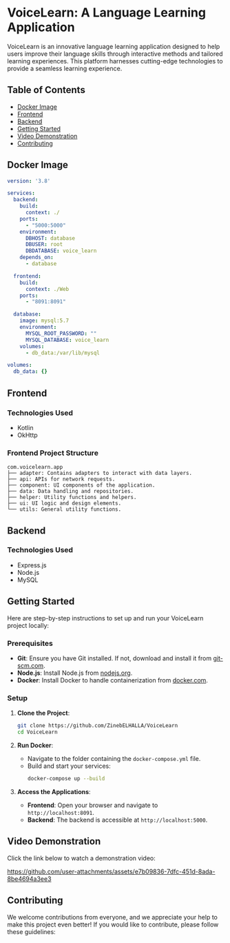 # VoiceLearn: A Language Learning Application


VoiceLearn is an innovative language learning application designed to help users improve their language skills through interactive methods and tailored learning experiences. This platform harnesses cutting-edge technologies to provide a seamless learning experience.

## Table of Contents

- [Docker Image](#docker-image)
- [Frontend](#frontend)
- [Backend](#backend)
- [Getting Started](#getting-started)
- [Video Demonstration](#video-demonstration)
- [Contributing](#contributing)


## Docker Image

```yaml
version: '3.8'

services:
  backend:
    build:
      context: ./
    ports:
      - "5000:5000"
    environment:
      DBHOST: database
      DBUSER: root
      DBDATABASE: voice_learn
    depends_on:
      - database

  frontend:
    build:
      context: ./Web
    ports:
      - "8091:8091"

  database:
    image: mysql:5.7
    environment:
      MYSQL_ROOT_PASSWORD: ""
      MYSQL_DATABASE: voice_learn
    volumes:
      - db_data:/var/lib/mysql

volumes:
  db_data: {}
```

## Frontend

### Technologies Used
- Kotlin
- OkHttp

### Frontend Project Structure
```
com.voicelearn.app
├── adapter: Contains adapters to interact with data layers.
├── api: APIs for network requests.
├── component: UI components of the application.
├── data: Data handling and repositories.
├── helper: Utility functions and helpers.
├── ui: UI logic and design elements.
└── utils: General utility functions.
```

## Backend

### Technologies Used
- Express.js
- Node.js
- MySQL

## Getting Started

Here are step-by-step instructions to set up and run your VoiceLearn project locally:

### Prerequisites
- **Git**: Ensure you have Git installed. If not, download and install it from [git-scm.com](https://git-scm.com).
- **Node.js**: Install Node.js from [nodejs.org](https://nodejs.org).
- **Docker**: Install Docker to handle containerization from [docker.com](https://www.docker.com).

### Setup

1. **Clone the Project**:
   ```bash
   git clone https://github.com/ZinebELHALLA/VoiceLearn
   cd VoiceLearn
   ```

2. **Run Docker**:
   - Navigate to the folder containing the `docker-compose.yml` file.
   - Build and start your services:
     ```bash
     docker-compose up --build
     ```

3. **Access the Applications**:
   - **Frontend**: Open your browser and navigate to `http://localhost:8091`.
   - **Backend**: The backend is accessible at `http://localhost:5000`.



## Video Demonstration

Click the link below to watch a demonstration video:


https://github.com/user-attachments/assets/e7b09836-7dfc-451d-8ada-8be4694a3ee3


## Contributing

We welcome contributions from everyone, and we appreciate your help to make this project even better! If you would like to contribute, please follow these guidelines:
